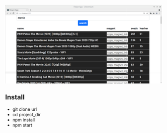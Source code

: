 
![torrent app](icon_snap.png)

## Install
* git clone url
* cd project_dir
* npm install
* npm start


